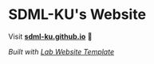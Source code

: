 
# SDML-KU's Website

Visit **[sdml-ku.github.io](https://sdml-ku.github.io)** 🚀

_Built with [Lab Website Template](https://greene-lab.gitbook.io/lab-website-template-docs)_

